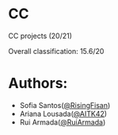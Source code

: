 # CC
CC projects (20/21)

Overall classification: 15.6/20

# Authors:
* Sofia Santos([@RisingFisan](https://github.com/RisingFisan))
* Ariana Lousada([@AITK42](https://github.com/AITK42))
* Rui Armada([@RuiArmada](https://github.com/RuiArmada))
